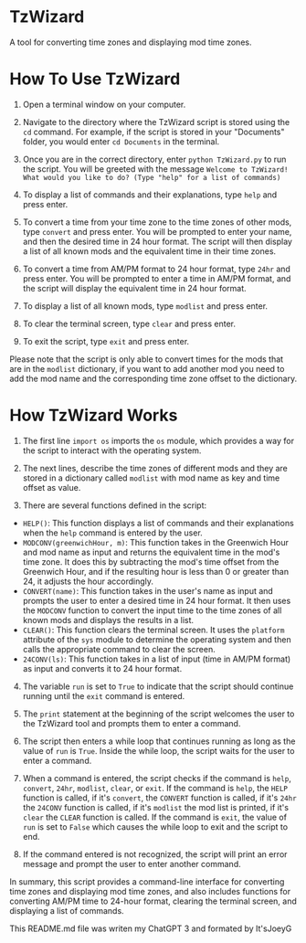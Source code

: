 # TzWizard
A tool for converting time zones and displaying mod time zones.

# How To Use TzWizard
1. Open a terminal window on your computer.
 
2. Navigate to the directory where the TzWizard script is stored using the `cd` command. For example, if the script is stored in your "Documents" folder, you        would enter `cd Documents` in the terminal.

3. Once you are in the correct directory, enter `python TzWizard.py` to run the script.
   You will be greeted with the message `Welcome to TzWizard! What would you like to do? (Type "help" for a list of commands)`

4. To display a list of commands and their explanations, type `help` and press enter.

5. To convert a time from your time zone to the time zones of other mods, type `convert` and press enter. You will be prompted to enter your name, and then the            desired time in 24 hour format. The script will then display a list of all known mods and the equivalent time in their time zones.

6. To convert a time from AM/PM format to 24 hour format, type `24hr` and press enter. You will be prompted to enter a time in AM/PM format, and the script will          display the equivalent time in 24 hour format.

7. To display a list of all known mods, type `modlist` and press enter. 

8. To clear the terminal screen, type `clear` and press enter.

9. To exit the script, type `exit` and press enter.

Please note that the script is only able to convert times for the mods that are in the `modlist` dictionary, if you want to add another mod you need to add the mod name and the corresponding time zone offset to the dictionary.

# How TzWizard Works

1. The first line `import os` imports the `os` module, which provides a way for the script to interact with the operating system.

2. The next lines, describe the time zones of different mods and they are stored in a dictionary called `modlist` with mod name as key and time offset as value.

3. There are several functions defined in the script:
  - `HELP()`: This function displays a list of commands and their explanations when the `help` command is entered by the user.
  - `MODCONV(greenwichHour, m)`: This function takes in the Greenwich Hour and mod name as input and returns the equivalent time in the mod's time zone. It does this       by subtracting the mod's time offset from the Greenwich Hour, and if the resulting hour is less than 0 or greater than 24, it adjusts the hour accordingly.
  - `CONVERT(name)`: This function takes in the user's name as input and prompts the user to enter a desired time in 24 hour format. It then uses the `MODCONV`             function to convert the input time to the time zones of all known mods and displays the results in a list.
  - `CLEAR()`: This function clears the terminal screen. It uses the `platform` attribute of the `sys` module to determine the operating system and then calls the         appropriate command to clear the screen.
  - `24CONV(ls)`: This function takes in a list of input (time in AM/PM format) as input and converts it to 24 hour format.

4. The variable `run` is set to `True` to indicate that the script should continue running until the `exit` command is entered.

5. The `print` statement at the beginning of the script welcomes the user to the TzWizard tool and prompts them to enter a command.

6. The script then enters a while loop that continues running as long as the value of `run` is `True`. Inside the while loop, the script waits for the user to enter a    command.

7. When a command is entered, the script checks if the command is `help`, `convert`, `24hr`, `modlist`, `clear`, or `exit`. If the command is `help`, the `HELP`          function is called, if it's `convert`, the `CONVERT` function is called, if it's `24hr` the `24CONV` function is called, if it's `modlist` the mod list is printed,    if it's `clear` the `CLEAR` function is called. If the command is `exit`, the value of `run` is set to `False` which causes the while loop to exit and the script to    end.

8. If the command entered is not recognized, the script will print an error message and prompt the user to enter another command.

In summary, this script provides a command-line interface for converting time zones and displaying mod time zones, and also includes functions for converting AM/PM time to 24-hour format, clearing the terminal screen, and displaying a list of commands.


This README.md file was writen my ChatGPT 3 and formated by It'sJoeyG
